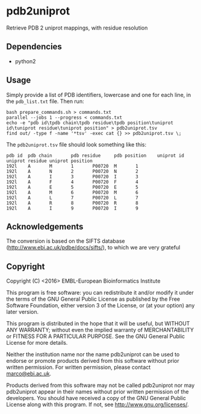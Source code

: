 pdb2uniprot
=========

Retrieve PDB 2 uniprot mappings, with residue resolution

Dependencies
------------

* python2

Usage
-----

Simply provide a list of PDB identifiers, lowercase
and one for each line, in the `pdb_list.txt` file. Then run:

    bash prepare_commands.sh > commands.txt
    parallel --jobs 1 --progress < commands.txt
    echo -e "pdb id\tpdb chain\tpdb residue\tpdb position\tuniprot id\tuniprot residue\tuniprot position" > pdb2uniprot.tsv
    find out/ -type f -name '*tsv' -exec cat {} >> pdb2uniprot.tsv \;

The `pdb2uniprot.tsv` file should look something like this:

    pdb id  pdb chain       pdb residue     pdb position    uniprot id      uniprot residue uniprot position
    192l    A       M       1       P00720  M       1
    192l    A       N       2       P00720  N       2
    192l    A       I       3       P00720  I       3
    192l    A       F       4       P00720  F       4
    192l    A       E       5       P00720  E       5
    192l    A       M       6       P00720  M       6
    192l    A       L       7       P00720  L       7
    192l    A       R       8       P00720  R       8
    192l    A       I       9       P00720  I       9

Acknowledgements
------------

The conversion is based on the SIFTS database (http://www.ebi.ac.uk/pdbe/docs/sifts/), to which we are very grateful

Copyright
---------

Copyright (C) <2016> EMBL-European Bioinformatics Institute

This program is free software: you can redistribute it and/or
modify it under the terms of the GNU General Public License as
published by the Free Software Foundation, either version 3 of
the License, or (at your option) any later version.

This program is distributed in the hope that it will be useful,
but WITHOUT ANY WARRANTY; without even the implied warranty of
MERCHANTABILITY or FITNESS FOR A PARTICULAR PURPOSE. See the
GNU General Public License for more details.

Neither the institution name nor the name pdb2uniprot
can be used to endorse or promote products derived from
this software without prior written permission.
For written permission, please contact <marco@ebi.ac.uk>.

Products derived from this software may not be called pdb2uniprot
nor may pdb2uniprot appear in their names without prior written
permission of the developers. You should have received a copy
of the GNU General Public License along with this program.
If not, see <http://www.gnu.org/licenses/>.
